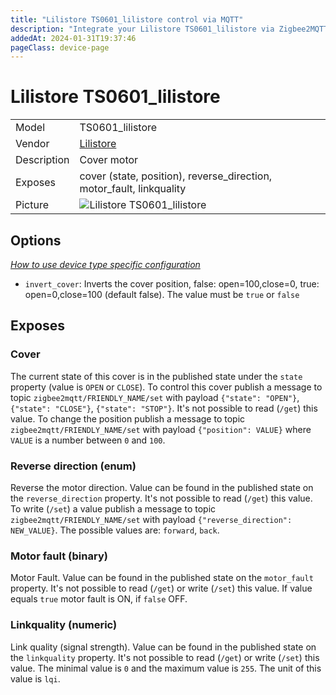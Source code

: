 ```yaml
---
title: "Lilistore TS0601_lilistore control via MQTT"
description: "Integrate your Lilistore TS0601_lilistore via Zigbee2MQTT with whatever smart home infrastructure you are using without the vendor's bridge or gateway."
addedAt: 2024-01-31T19:37:46
pageClass: device-page
---
```


<!-- !!!! -->
<!-- ATTENTION: This file is auto-generated through docgen! -->
<!-- You can only edit the "Notes"-Section between the two comment lines "Notes BEGIN" and "Notes END". -->
<!-- Do not use h1 or h2 heading within "## Notes"-Section. -->
<!-- !!!! -->

# Lilistore TS0601_lilistore

|     |     |
|-----|-----|
| Model | TS0601_lilistore  |
| Vendor  | [Lilistore](/supported-devices/#v=Lilistore)  |
| Description | Cover motor |
| Exposes | cover (state, position), reverse_direction, motor_fault, linkquality |
| Picture | ![Lilistore TS0601_lilistore](https://www.zigbee2mqtt.io/images/devices/TS0601_lilistore.jpg) |


<!-- Notes BEGIN: You can edit here. Add "## Notes" headline if not already present. -->


<!-- Notes END: Do not edit below this line -->



## Options
*[How to use device type specific configuration](../guide/configuration/devices-groups.md#specific-device-options)*

* `invert_cover`: Inverts the cover position, false: open=100,close=0, true: open=0,close=100 (default false). The value must be `true` or `false`


## Exposes

### Cover 
The current state of this cover is in the published state under the `state` property (value is `OPEN` or `CLOSE`).
To control this cover publish a message to topic `zigbee2mqtt/FRIENDLY_NAME/set` with payload `{"state": "OPEN"}`, `{"state": "CLOSE"}`, `{"state": "STOP"}`.
It's not possible to read (`/get`) this value.
To change the position publish a message to topic `zigbee2mqtt/FRIENDLY_NAME/set` with payload `{"position": VALUE}` where `VALUE` is a number between `0` and `100`.

### Reverse direction (enum)
Reverse the motor direction.
Value can be found in the published state on the `reverse_direction` property.
It's not possible to read (`/get`) this value.
To write (`/set`) a value publish a message to topic `zigbee2mqtt/FRIENDLY_NAME/set` with payload `{"reverse_direction": NEW_VALUE}`.
The possible values are: `forward`, `back`.

### Motor fault (binary)
Motor Fault.
Value can be found in the published state on the `motor_fault` property.
It's not possible to read (`/get`) or write (`/set`) this value.
If value equals `true` motor fault is ON, if `false` OFF.

### Linkquality (numeric)
Link quality (signal strength).
Value can be found in the published state on the `linkquality` property.
It's not possible to read (`/get`) or write (`/set`) this value.
The minimal value is `0` and the maximum value is `255`.
The unit of this value is `lqi`.


